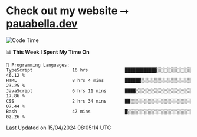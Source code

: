 # Check out my website ⭢ [pauabella.dev](https://pauabella.dev)

<!--START_SECTION:waka-->
![Code Time](http://img.shields.io/badge/Code%20Time-3%2C218%20hrs%2020%20mins-blue)

📊 **This Week I Spent My Time On** 

```text
💬 Programming Languages: 
TypeScript               16 hrs              ████████████░░░░░░░░░░░░░   46.12 % 
HTML                     8 hrs 4 mins        ██████░░░░░░░░░░░░░░░░░░░   23.25 % 
JavaScript               6 hrs 11 mins       ████░░░░░░░░░░░░░░░░░░░░░   17.86 % 
CSS                      2 hrs 34 mins       ██░░░░░░░░░░░░░░░░░░░░░░░   07.44 % 
Bash                     47 mins             █░░░░░░░░░░░░░░░░░░░░░░░░   02.26 % 
```


 Last Updated on 15/04/2024 08:05:14 UTC
<!--END_SECTION:waka-->
